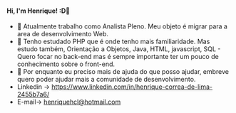 #### Hi, I'm Henrique! :D👋


- 🔭 Atualmente trabalho como Analista Pleno. Meu objeto é migrar para a area de desenvolvimento Web.
- 🌱 Tenho estudado PHP que é onde tenho mais familiaridade. Mas estudo também, Orientação a Objetos, Java, HTML, javascript, SQL - Quero focar no back-end mas é sempre importante ter um pouco de conhecimento sobre o front-end.
- 👯 Por enquanto eu preciso mais de ajuda do que posso ajudar, embreve quero poder ajudar mais a comunidade de desenvolvimento.
- Linkedin -> https://www.linkedin.com/in/henrique-correa-de-lima-2455b7a6/
- E-mail-> henriquehcl@hotmail.com


